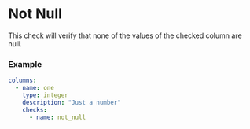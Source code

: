 # Not Null

This check will verify that none of the values of the checked column are null.

### Example

```yaml
columns:
  - name: one
    type: integer
    description: "Just a number"
    checks:
      - name: not_null
```
